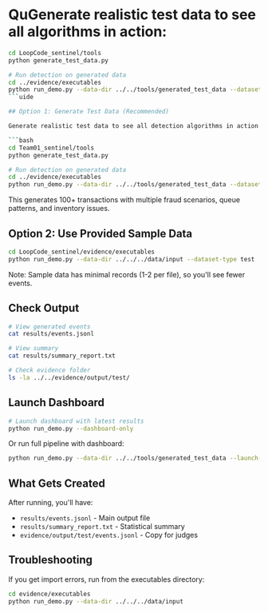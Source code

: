 # QuGenerate realistic test data to see all algorithms in action:

```bash
cd LoopCode_sentinel/tools
python generate_test_data.py

# Run detection on generated data
cd ../evidence/executables
python run_demo.py --data-dir ../../tools/generated_test_data --dataset-type test
```uide

## Option 1: Generate Test Data (Recommended)

Generate realistic test data to see all detection algorithms in action:

```bash
cd Team01_sentinel/tools
python generate_test_data.py

# Run detection on generated data
cd ../evidence/executables
python run_demo.py --data-dir ../../tools/generated_test_data --dataset-type test
```

This generates 100+ transactions with multiple fraud scenarios, queue patterns, and inventory issues.

## Option 2: Use Provided Sample Data

```bash
cd LoopCode_sentinel/evidence/executables
python run_demo.py --data-dir ../../../data/input --dataset-type test
```

Note: Sample data has minimal records (1-2 per file), so you'll see fewer events.

## Check Output

```bash
# View generated events
cat results/events.jsonl

# View summary
cat results/summary_report.txt

# Check evidence folder
ls -la ../../evidence/output/test/
```

## Launch Dashboard

```bash
# Launch dashboard with latest results
python run_demo.py --dashboard-only
```

Or run full pipeline with dashboard:

```bash
python run_demo.py --data-dir ../../tools/generated_test_data --launch-dashboard
```

## What Gets Created

After running, you'll have:
- `results/events.jsonl` - Main output file
- `results/summary_report.txt` - Statistical summary
- `evidence/output/test/events.jsonl` - Copy for judges

## Troubleshooting

If you get import errors, run from the executables directory:
```bash
cd evidence/executables
python run_demo.py --data-dir ../../../data/input
```
